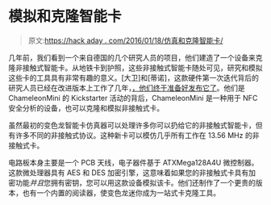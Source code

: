 # 模拟和克隆智能卡

> 原文:[https://hack aday . com/2016/01/18/仿真和克隆智能卡/](https://hackaday.com/2016/01/18/emulating-and-cloning-smart-cards/)

几年前，我们看到一个来自德国的几个研究人员的项目，他们建造了一个设备来克隆非接触式智能卡。从地铁卡到护照，这些非接触式智能卡随处可见，研究和模拟这些卡的工具具有非常有趣的意义。[大卫]和[蒂诺]，这款硬件第一次迭代背后的研究人员已经在改进版本上工作了几年，[，他们终于准备好发布它了](https://www.kickstarter.com/projects/1980078555/chameleonmini-a-versatile-nfc-card-emulator-and-mo)。他们是 ChameleonMini 的 Kickstarter 活动的背后，ChameleonMini 是一种用于 NFC 安全分析的设备，也可以克隆和模拟非接触式卡。

虽然最初的变色龙智能卡仿真器可以处理许多你可以扔给它的非接触式智能卡，但有许多不同的非接触式协议。这种新卡可以模仿几乎所有工作在 13.56 MHz 的非接触式卡。

电路板本身主要是一个 PCB 天线，电子器件基于 ATXMega128A4U 微控制器。这款微处理器具有 AES 和 DES 加密引擎，这意味着如果您的非接触式卡具有加密功能*并且*您拥有密钥，您可以用这款设备模拟该卡。他们还制作了一个更贵的版本，也有一个内置的阅读器，使变色龙迷你成为一站式卡克隆工具。